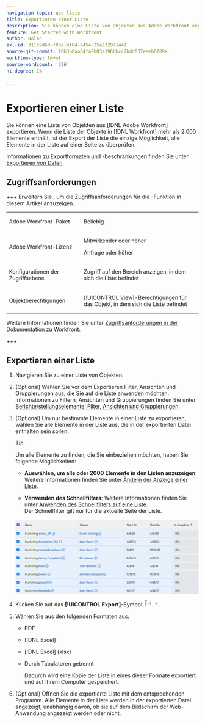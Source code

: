 ```yaml
---
navigation-topic: use-lists
title: Exportieren einer Liste
description: Sie können eine Liste von Objekten aus Adobe Workfront exportieren. Wenn die Liste der Objekte in Workfront mehr als 2.000 Elemente enthält, ist der Export der Liste die einzige Möglichkeit, alle Elemente in der Liste auf einer Seite zu überprüfen.
feature: Get Started with Workfront
author: Nolan
exl-id: 31159d6d-f03a-4f84-a454-25a232971441
source-git-commit: f0b3b8aa64fa0b03a196bbcc2bdd037eeeb0f89e
workflow-type: tm+mt
source-wordcount: '336'
ht-degree: 1%

---
```


# Exportieren einer Liste

<!--Audited: 11/2024-->

Sie können eine Liste von Objekten aus [!DNL Adobe Workfront] exportieren. Wenn die Liste der Objekte in [!DNL Workfront] mehr als 2.000 Elemente enthält, ist der Export der Liste die einzige Möglichkeit, alle Elemente in der Liste auf einer Seite zu überprüfen.

Informationen zu Exportformaten und -beschränkungen finden Sie unter [Exportieren von Daten](../../../reports-and-dashboards/reports/creating-and-managing-reports/export-data.md).

## Zugriffsanforderungen

+++ Erweitern Sie , um die Zugriffsanforderungen für die -Funktion in diesem Artikel anzuzeigen. 

<table style="table-layout:auto"> 
 <col> 
 <col> 
 <tbody> 
  <tr> 
   <td role="rowheader">Adobe Workfront-Paket</td> 
   <td> <p>Beliebig</p> </td> 
  </tr> 
  <tr> 
   <td role="rowheader">Adobe Workfront-Lizenz</td> 
   <td> 
   <p>Mitwirkender oder höher </p>
   <p>Anfrage oder höher</p>
   </td> 
  </tr> 
  <tr> 
   <td role="rowheader">Konfigurationen der Zugriffsebene</td> 
   <td> <p>Zugriff auf den Bereich anzeigen, in dem sich die Liste befindet</p></td> 
  </tr> 
  <tr> 
   <td role="rowheader">Objektberechtigungen</td> 
   <td> <p>[!UICONTROL View]-Berechtigungen für das Objekt, in dem sich die Liste befindet</p>  </td> 
  </tr> 
 </tbody> 
</table>

Weitere Informationen finden Sie unter [Zugriffsanforderungen in der Dokumentation zu Workfront](/help/quicksilver/administration-and-setup/add-users/access-levels-and-object-permissions/access-level-requirements-in-documentation.md).

+++

## Exportieren einer Liste

1. Navigieren Sie zu einer Liste von Objekten.
1. (Optional) Wählen Sie vor dem Exportieren Filter, Ansichten und Gruppierungen aus, die Sie auf die Liste anwenden möchten.
Informationen zu Filtern, Ansichten und Gruppierungen finden Sie unter [Berichterstellungselemente: Filter, Ansichten und Gruppierungen](../../../reports-and-dashboards/reports/reporting-elements/reporting-elements-filters-views-groupings.md).

1. (Optional) Um nur bestimmte Elemente in einer Liste zu exportieren, wählen Sie alle Elemente in der Liste aus, die in der exportierten Datei enthalten sein sollen.

   >[!TIP]
   >
   >Um alle Elemente zu finden, die Sie einbeziehen möchten, haben Sie folgende Möglichkeiten:
   >
   >   
   >   
   >   * **Auswählen, um alle oder 2000 Elemente in den Listen anzuzeigen**: Weitere Informationen finden Sie unter [Ändern der Anzeige einer Liste](../../../workfront-basics/navigate-workfront/use-lists/modify-list-display.md).
   >   
   >   * **Verwenden des Schnellfilters**: Weitere Informationen finden Sie unter [Anwenden des Schnellfilters auf eine Liste](../../../workfront-basics/navigate-workfront/use-lists/apply-quick-filter-list.md).\
   >     Der Schnellfilter gilt nur für die aktuelle Seite der Liste.


   ![select_all_projects_with_highlight__1_.png](assets/select-all-projects-with-highlight--1--350x173.png)

1. Klicken Sie auf das **[!UICONTROL Export]**-Symbol ![Export](assets/export.png).

1. Wählen Sie aus den folgenden Formaten aus:

   * PDF
   * [!DNL Excel]
   * [!DNL Excel] (xlsx)
   * Durch Tabulatoren getrennt

     Dadurch wird eine Kopie der Liste in eines dieser Formate exportiert und auf Ihrem Computer gespeichert.

1. (Optional) Öffnen Sie die exportierte Liste mit dem entsprechenden Programm.
Alle Elemente in der Liste werden in der exportierten Datei angezeigt, unabhängig davon, ob sie auf dem Bildschirm der Web-Anwendung angezeigt werden oder nicht.
